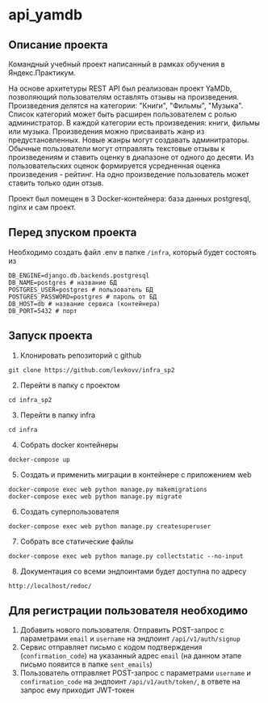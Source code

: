 # api_yamdb


## Описание проекта
Командный учебный проект написанный в рамках обучения в Яндекс.Практикум.

На основе архитетуры REST API был реализован проект YaMDb, позволяющий пользователям оставлять отзывы на произведения. Произведения делятся на категории: "Книги", "Фильмы", "Музыка". Список категорий может быть расширен пользователем с ролью администратор. В каждой категории есть произведения: книги, фильмы или музыка. Произведения можно присваивать жанр из предустановленных. Новые жанры могут создавать админитраторы. Обычные пользователи могут отправлять текстовые отзывы к произведениям и ставить оценку в диапазоне от одного до десяти. Из пользовательских оценок формируется усредненная оценка произведения - рейтинг. На одно произведение пользователь может ставить только один отзыв.

Проект был помещен в 3 Docker-контейнера: база данных postgresql, nginx и сам проект.

## Перед зпуском проекта
Необходимо создать файл .env в папке ```/infra```, который будет состоять из
```
DB_ENGINE=django.db.backends.postgresql
DB_NAME=postgres # название БД
POSTGRES_USER=postgres # пользователь БД
POSTGRES_PASSWORD=postgres # пароль от БД
DB_HOST=db # название сервиса (контейнера)
DB_PORT=5432 # порт
```

## Запуск проекта
1. Клонировать репозиторий с github
```
git clone https://github.com/levkovv/infra_sp2
```
2. Перейти в папку с проектом
```
cd infra_sp2
```
3. Перейти в папку infra
```
cd infra
```
4. Собрать docker контейнеры
```
docker-compose up
```
5. Создать и применить миграции в контейнере с приложением web
```
docker-compose exec web python manage.py makemigrations
docker-compose exec web python manage.py migrate
```
6. Создать суперпользователя
```
docker-compose exec web python manage.py createsuperuser
```
7. Собрать все статические файлы
```
docker-compose exec web python manage.py collectstatic --no-input
```
8. Документация со всеми эндпоинтами будет доступна по адресу
```
http://localhost/redoc/
```

## Для регистрации пользователя необходимо
1. Добавить нового пользователя. Отправить POST-запрос с параметрами ```email``` и ```username``` на эндпоинт ```/api/v1/auth/signup```
2. Сервис отправляет письмо с кодом подтверждения (```confirmation_code```) на указанный адрес ```email``` (на данном этапе письмо появится в папке ```sent_emails```)
3. Пользователь отправляет POST-запрос с параметрами ```username``` и ```confirmation_code``` на эндпоинт ```/api/v1/auth/token/```, в ответе на запрос ему приходит JWT-токен


